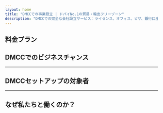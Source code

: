 ```yaml
---
layout: home
title: "DMCCでの事業設立 | ドバイNo.1の貿易・輸出フリーゾーン"
description: "DMCCでの完全な会社設立サービス：ライセンス、オフィス、ビザ、銀行口座。確実な結果を保証する専門的サポート。"
---
```


<!-- text="成長に集中 — 言語はiMindにお任せください。" -->
<!-- text="教室での学習には何年もかかります。iMindは今日、あらゆる言語でリアルタイムの理解を提供します。" -->
<!-- text="翻訳の悩みではなく、成長に投資を。iMindが通訳する間、あなたは革新を。" -->
<!-- <AuthButton text="ライブデモを試す →" buttonClass="brand"/> -->

<HeroSection
title="**DMCC** Free Zoneでの事業登録"
text="貿易、物流、商品取引、国際ビジネス運営のためのターンキーソリューション">

</HeroSection>

## 料金プラン

<PricingPlans :plans="[
  {
    title: 'DMCCで直接サービスを注文',
    details: '**29,205** AED  **17**日間',
    items: [
      '仲介者なしの直接アクセス',
      '追加料金なし',
      '手数料なし'
    ],
    linkText: 'Order directly',
    linkHref: '/guide/use-cases#negotiations',
    bullet: '💬'
  },
  {
    title: '専門家のガイダンス付き**スタンダード**プラン',
    details: '**36,555** AED  **17**日間',
    items: [
      '時間の節約',
      '予測可能な結果',
      '専門家による個別サポート',
      'ビジネスクラスでのサービス場所への送迎',
      '最小限の関与で済む'
    ],
    linkText: 'Order from expert',
    linkHref: '/guide/use-cases#operations',
    bullet: '⚡︎'
  },
  {
    title: '**最高級**の専門家ガイダンス付き**プレミアム**プラン',
    details: '**42,055** AED  **15**日間',
    items: [
      '1名様用VIP空港出迎えサービス',
      'プレミアムクラスの空港～ホテル間の送迎',
      'VIP優先手続き',
      '結果保証',
      '24時間年中無休の専門家対応',
      'プレミアムクラスでのサービス場所への送迎',
      '最小限の関与で済む'
    ],
    linkText: 'Order from expert',
    linkHref: '/guide/use-cases#operations',
    bullet: '💰'
  }
]" />

## DMCCでのビジネスチャンス

<FeatureBlock :card="{
  title: 'DMCCの完全なる会社設立サービス',
  details: 'ライセンス取得からビザ、銀行口座開設まで — すべての手続きを代行いたします。',
  items: [
    '⚡︎ 貿易、サービス、またはコンサルティングライセンスを5〜7営業日以内に発行。',
    '✧ JLT（Jumeirah Lake Towers）でのオフィススペースまたはフレキシデスク。',
    '✧ オーナーと従業員のためのUAE居住ビザ（2年有効）。',
    '✧ UAEでの法人銀行口座開設のサポート。',
  ],
  link: '/guide/dmcc-setup-process',
  src: {
    light: '/content/iStock-1366951573.jpg',
    dark: '/content/iStock-1366951573.jpg',
  },
  inversion: false
}" />

<FeatureBlock :card="{
  title: 'DMCCがグローバル貿易で第1位である理由',
  details: 'EU、米国、アジアのパートナーから信頼される、確かな国際的評価を持つフリーゾーン。',
  items: [
    '⚡︎ 強力なビジネスイメージ：DMCCは貿易企業の最優先の選択肢です。',
    '✧ 100%外国人所有が可能 — 現地パートナーは不要。',
    '✧ 効率的な輸出手続き、認証、物流サポート。',
    '✧ 金取引からITサービスまで幅広いライセンス。',
  ],
  link: '/guide/why-dmcc',
  src: {
    light: '/content/iStock-1366951573.jpg',
    dark: '/content/iStock-1366951573.jpg',
  },
  inversion: true
}" />

<FeatureBlock :card="{
  title: 'コンプライアンスとリスク軽減の保証',
  details: 'UAE規制と国際基準への完全な適合。',
  items: [
    '⚡︎ KYCと企業文書の準備。',
    '✧ UAE AML/CFTコンプライアンスのサポート [official source](https://u.ae/en/information-and-services/business/anti-money-laundering)。',
    '✧ VAT、ESR、UBO登録のサポート。',
    '✧ 登録後の継続的な法的サポート。',
  ],
  link: '/guide/compliance-support',
  src: {
    light: '/content/iStock-1366951573.jpg',
    dark: '/content/iStock-1366951573.jpg',
  },
  inversion: false
}" />

---

## DMCCセットアップの対象者

<FeatureCards :features="[
  {
    title: '輸出入企業',
    details: '中国、インド、ヨーロッパ、中東から調達を行うビジネス向け。',
    items: [
      '契約と認証プロセスの簡素化。',
      'UAEを通じた税効率の良い取引。',
      '国際的なクライアントからの高い評価。',
    ],
    linkText: 'Learn more',
    link: '/guide/dmcc-use-cases#import-export'
  },
  {
    title: 'ジュエリー＆商品取引企業',
    details: '金、ダイヤモンド、金属、コーヒー、茶、穀物取引向け。',
    items: [
      '貴金属と商品取引のための専門DMCCライセンス。',
      '輸出書類と認証のサポート。',
      'JAFZAとDP Worldを通じた効率的な物流。',
    ],
    linkText: 'Explore solutions',
    link: '/guide/dmcc-use-cases#commodities'
  },
  {
    title: 'テクノロジー企業',
    details: 'グローバルクライアント向けのSaaS、デジタルマーケティング、ソフトウェア開発。',
    items: [
      '本社として名声の高いFree Zoneアドレス。',
      'UAEの特典を活用した最適な税構造。',
      'DMCCライセンスによるGCCとMENA市場へのアクセス。',
    ],
    linkText: 'View case studies',
    link: '/guide/dmcc-use-cases#it-business'
  }
]" />

---

## なぜ私たちと働くのか？

<FeatureBlock :card="{
  title: 'ライセンスから初契約までの専門家サポート',
  details: '7年以上の経験を持ち、貿易および輸出ビジネスのためのDMCC企業設立を専門としています。当社の法務チームが、始めから終わりまで円滑かつ法令順守の設立をサポートします。',
  items: [
    '✧ 固定パッケージによる透明な価格設定',
    '✧ お客様専任のアカウントマネージャーと法務アドバイザー',
    '✧ DMCCとUAE銀行での実績',
  ],
  link: '/guide/our-services',
  src: {
    light: '/content/iStock-1366951573.jpg',
    dark: '/content/iStock-1366951573.jpg',
  },
  inversion: true
}" />

<AuthButton text="無料見積もりを取得 →" buttonClass="brand"/>